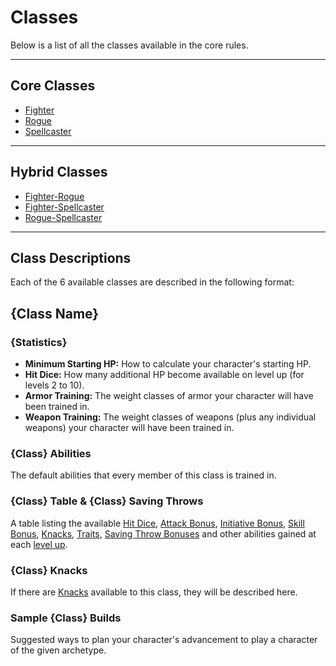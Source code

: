 # Classes
Below is a list of all the classes available in the core rules.

---
## Core Classes
- [Fighter](Fighter.md)
- [Rogue](Rogue.md)
- [Spellcaster](Spellcaster.md)

---
## Hybrid Classes
- [Fighter-Rogue](Fighter-Rogue.md)
- [Fighter-Spellcaster](Fighter-Spellcaster.md)
- [Rogue-Spellcaster](Rogue-Spellcaster.md)

---
## Class Descriptions
Each of the 6 available classes are described in the following format:

## {Class Name}
### {Statistics}
- **Minimum Starting HP:** How to calculate your character's starting HP.
- **Hit Dice:** How many additional HP become available on level up (for levels 2 to 10).
- **Armor Training:** The weight classes of armor your character will have been trained in.
- **Weapon Training:** The weight classes of weapons (plus any individual weapons) your character will have been trained in.
### {Class} Abilities
The default abilities that every member of this class is trained in.
### {Class} Table & {Class} Saving Throws
A table listing the available [Hit Dice](Glossary.md#hit%20die), [Attack Bonus](Glossary.md#attack%20bonus), [Initiative Bonus](Glossary.md#initiative%20bonus), [Skill Bonus](Glossary.md#skill%20bonus), [Knacks](Glossary.md#knack), [Traits](Glossary.md#trait), [Saving Throw Bonuses](Glossary.md#saving%20throw%20bonus) and other abilities gained at each [level up](ExperienceAndLevels.md#leveling%20up).
### {Class} Knacks
If there are [Knacks](Glossary.md#knack) available to this class, they will be described here.
### Sample {Class} Builds
Suggested ways to plan your character's advancement to play a character of the given archetype.
